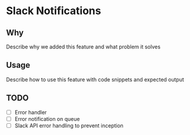 # Slack Notifications

## Why
Describe why we added this feature and what problem it solves

## Usage
Describe how to use this feature with code snippets and expected output

## TODO
- [ ] Error handler
- [ ] Error notification on queue
- [ ] Slack API error handling to prevent inception
